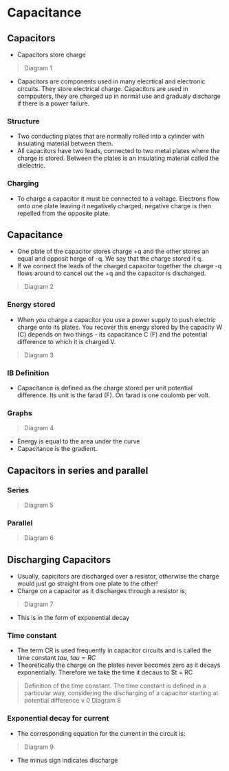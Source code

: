 # Capacitance
## Capacitors
- Capacitors store charge
> Diagram 1
- Capacitors are components used in many elecrtical and electronic circuits. They store electrical charge. Capacitors are used in compputers, they are charged up in normal use and gradualy discharge if there is a power failure.
### Structure
- Two conducting plates that are normally rolled into a cylinder with insulating material between them.
- All capacitors have two leads, connected to two metal plates where the charge is stored. Between the plates is an insulating material called the dielectric.
### Charging
- To charge a capacitor it must be connected to a voltage. Electrons flow onto one plate leaving it negatively charged, negative charge is then repelled from the opposite plate.
## Capacitance
- One plate of the capacitor stores charge +q and the other stores an equal and opposit harge of -q. We say that the charge stored it q.
- If we connect the leads of the charged capacitor together the charge -q flows around to cancel out the +q and the capacitor is discharged.
> Diagram 2
### Energy stored
 - When you charge a capacitor you use a power supply to push electric charge onto its plates. You recover this energy stored by the capacity W (C) depends on two things - its capacitance C (F) and the potential difference to which it is charged V.
> Diagram 3
### IB Definition
 - Capacitance is defined as the charge stored per unit potential difference. Its unit is the farad (F). On farad is one coulomb per volt.
### Graphs
> Diagram 4
- Energy is equal to the area under the curve
- Capacitance is the gradient.
## Capacitors in series and parallel
### Series
> Diagram 5
### Parallel
> Diagram 6
## Discharging Capacitors
- Usually, capicitors are discharged over a resistor, otherwise the charge would just go straight from one plate to the other!
- Charge on a capacitor as it discharges through a resistor is;
> Diagram 7
- This is in the form of exponential decay
### Time constant
- The term CR is used frequently in capacitor circuits and is called the time constant $tau$, $tau = RC$
- Theoretically the charge on the plates never becomes zero as it decays exponentially. Therefore we take the time it decaus to $t = RC
> Definition of the time constant. The time constant is defined in a particular way, considering the discharging of a capacitor starting at potential difference v 0
> Diagram 8
### Exponential decay for current
- The corresponding equation for the current in the circuit is:
> Diagram 9
- The minus sign indicates discharge

